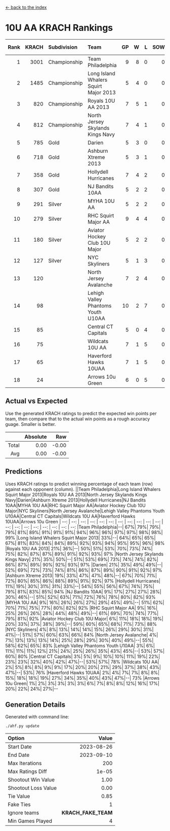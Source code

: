[<- back to the index](readme.md)
# 10U AA KRACH Rankings
Rank|KRACH|Subdivision|Team|GP|W|L|SOW|SOL|T|SoS|Exp Wins|Win Diff
---:|---:|:---|:---|---:|---:|---:|---:|---:|---:|---:|---:|---:
1|3001|Championship|Team Philadelphia|9|8|0|0|0|1|313|8.8|-0.0
2|1485|Championship|Long Island Whalers Squirt Major 2013|5|4|0|0|0|1|288|4.9|0.0
3|820|Championship|Royals 10U AA 2013|7|5|1|0|0|1|561|5.8|-0.0
4|812|Championship|North Jersey Skylands Kings Navy|7|4|1|0|0|2|678|5.7|-0.0
5|785|Gold|Darien|5|3|0|0|0|2|296|4.7|0.0
6|718|Gold|Ashburn Xtreme 2013|5|3|1|0|0|1|497|3.9|0.0
7|358|Gold|Hollydell Hurricanes|7|4|2|0|0|1|307|4.9|0.0
8|307|Gold|NJ Bandits 10AA|5|2|2|0|0|1|429|2.9|0.0
9|291|Silver|MYHA 10U AA|5|2|2|0|0|1|481|2.9|0.0
10|279|Silver|RHC Squirt Major AA|9|4|4|0|0|1|855|4.9|0.0
11|180|Silver|Aviator Hockey Club 10U Major|5|2|2|0|0|1|271|2.9|0.0
12|127|Silver|NYC Skyliners|5|1|3|0|0|1|361|1.9|0.0
13|120||North Jersey Avalanche|7|2|4|0|0|1|671|2.9|0.0
14|98||Lehigh Valley Phantoms Youth U10AA|10|2|7|0|0|1|734|2.9|0.0
15|85||Central CT Capitals|5|0|4|0|0|1|1149|0.9|0.0
16|75||Wildcats 10U AA|7|1|5|0|0|1|761|1.9|0.0
17|65||Haverford Hawks 10UAA|7|1|5|0|0|1|283|1.9|0.0
18|24||Arrows 10u Green|6|0|5|0|0|1|287|0.9|0.0

## Actual vs Expected
Use the generated KRACH ratings to predict the expected win points per team, then compare that to the actual win points as a rough accuracy guage. Smaller is better.

||Absolute|Raw
|---:|---:|---:
|Total|0.00|-0.00
|Avg|0.00|-0.00

## Predictions
Uses KRACH ratings to predict winning percentage of each team (row) against each opponent (column).
||Team Philadelphia|Long Island Whalers Squirt Major 2013|Royals 10U AA 2013|North Jersey Skylands Kings Navy|Darien|Ashburn Xtreme 2013|Hollydell Hurricanes|NJ Bandits 10AA|MYHA 10U AA|RHC Squirt Major AA|Aviator Hockey Club 10U Major|NYC Skyliners|North Jersey Avalanche|Lehigh Valley Phantoms Youth U10AA|Central CT Capitals|Wildcats 10U AA|Haverford Hawks 10UAA|Arrows 10u Green
| --: | --: | --: | --: | --: | --: | --: | --: | --: | --: | --: | --: | --: | --: | --: | --: | --: | --: | --: 
|Team Philadelphia|--| 67%| 79%| 79%| 79%| 81%| 89%| 91%| 91%| 91%| 94%| 96%| 96%| 97%| 97%| 98%| 98%| 99%
|Long Island Whalers Squirt Major 2013| 33%|--| 64%| 65%| 65%| 67%| 81%| 83%| 84%| 84%| 89%| 92%| 93%| 94%| 95%| 95%| 96%| 98%
|Royals 10U AA 2013| 21%| 36%|--| 50%| 51%| 53%| 70%| 73%| 74%| 75%| 82%| 87%| 87%| 89%| 91%| 92%| 93%| 97%
|North Jersey Skylands Kings Navy| 21%| 35%| 50%|--| 51%| 53%| 69%| 73%| 74%| 74%| 82%| 86%| 87%| 89%| 90%| 92%| 93%| 97%
|Darien| 21%| 35%| 49%| 49%|--| 52%| 69%| 72%| 73%| 74%| 81%| 86%| 87%| 89%| 90%| 91%| 92%| 97%
|Ashburn Xtreme 2013| 19%| 33%| 47%| 47%| 48%|--| 67%| 70%| 71%| 72%| 80%| 85%| 86%| 88%| 89%| 91%| 92%| 97%
|Hollydell Hurricanes| 11%| 19%| 30%| 31%| 31%| 33%|--| 54%| 55%| 56%| 67%| 74%| 75%| 79%| 81%| 83%| 85%| 94%
|NJ Bandits 10AA|  9%| 17%| 27%| 27%| 28%| 30%| 46%|--| 51%| 52%| 63%| 71%| 72%| 76%| 78%| 80%| 82%| 93%
|MYHA 10U AA|  9%| 16%| 26%| 26%| 27%| 29%| 45%| 49%|--| 51%| 62%| 70%| 71%| 75%| 77%| 80%| 82%| 92%
|RHC Squirt Major AA|  9%| 16%| 25%| 26%| 26%| 28%| 44%| 48%| 49%|--| 61%| 69%| 70%| 74%| 77%| 79%| 81%| 92%
|Aviator Hockey Club 10U Major|  6%| 11%| 18%| 18%| 19%| 20%| 33%| 37%| 38%| 39%|--| 59%| 60%| 65%| 68%| 71%| 73%| 88%
|NYC Skyliners|  4%|  8%| 13%| 14%| 14%| 15%| 26%| 29%| 30%| 31%| 41%|--| 51%| 57%| 60%| 63%| 66%| 84%
|North Jersey Avalanche|  4%|  7%| 13%| 13%| 13%| 14%| 25%| 28%| 29%| 30%| 40%| 49%|--| 55%| 58%| 62%| 65%| 83%
|Lehigh Valley Phantoms Youth U10AA|  3%|  6%| 11%| 11%| 11%| 12%| 21%| 24%| 25%| 26%| 35%| 43%| 45%|--| 53%| 57%| 60%| 80%
|Central CT Capitals|  3%|  5%|  9%| 10%| 10%| 11%| 19%| 22%| 23%| 23%| 32%| 40%| 42%| 47%|--| 53%| 57%| 78%
|Wildcats 10U AA|  2%|  5%|  8%|  8%|  9%|  9%| 17%| 20%| 20%| 21%| 29%| 37%| 38%| 43%| 47%|--| 53%| 76%
|Haverford Hawks 10UAA|  2%|  4%|  7%|  7%|  8%|  8%| 15%| 18%| 18%| 19%| 27%| 34%| 35%| 40%| 43%| 47%|--| 73%
|Arrows 10u Green|  1%|  2%|  3%|  3%|  3%|  3%|  6%|  7%|  8%|  8%| 12%| 16%| 17%| 20%| 22%| 24%| 27%|--

## Generation Details

Generated with command line:
```
./ahf.py update
```

| Option | Value |
| :----- | ----: |
| Start Date | 2023-08-26 |
| End Date | 2023-09-10 |
| Max Iterations | 200 |
| Max Ratings Diff | 1e-05 |
| Shootout Win Value | 1.00 |
| Shootout Loss Value | 0.00 |
| Tie Value | 0.85 |
| Fake Ties | 1 |
| Ignore teams | __KRACH_FAKE_TEAM__ |
| Min Games Played | 4 |

